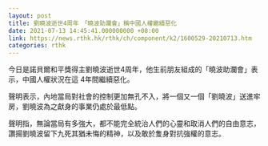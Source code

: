 ```yaml
---
layout: post
title: 劉曉波逝世4周年　「曉波助瀾會」稱中國人權繼續惡化
date: 2021-07-13 14:45:41.000000000 +08:00
link: https://news.rthk.hk/rthk/ch/component/k2/1600529-20210713.htm
categories: rthk
---
```


今日是諾貝爾和平獎得主劉曉波逝世4周年，他生前朋友組成的「曉波助瀾會」表示，中國人權狀況在這 4年間繼續惡化。

聲明表示，內地當局對社會的控制更加無孔不入，將一個又一個「劉曉波」送進牢房，劉曉波為之獻身的事業仍處於最低點。

聲明指，無論當局有多強大，都不能完全統治人們的心靈和取消人們的自由意志，讚揚劉曉波留下九死其猶未悔的精神，以及敢於隻身對抗強權的意志。
